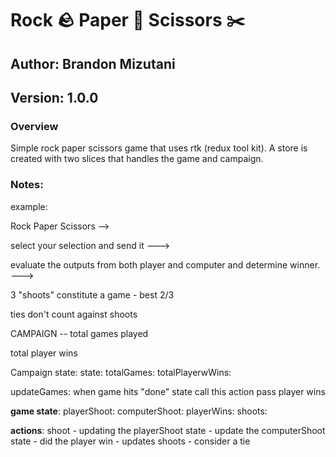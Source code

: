 # Rock 🪨 Paper 📝 Scissors ✂️

## Author: Brandon Mizutani

## Version: 1.0.0

### Overview

Simple rock paper scissors game that uses rtk (redux tool kit). A store is created with two slices that handles the game and campaign.

### Notes:

example:

Rock Paper Scissors -->

select your selection and send it
        --->

evaluate the outputs from both player and computer and determine winner. 
        --->

3 "shoots" constitute a game - best 2/3

ties don't count against shoots

CAMPAIGN -- total games played

total player wins

Campaign state:
state:
totalGames:
totalPlayerwWins:

updateGames:
when game hits "done" state call this action pass player wins

**game state**:
playerShoot:
computerShoot:
playerWins:
shoots:

**actions**:
shoot
    - updating the playerShoot state
    - update the computerShoot state
    - did the player win
    - updates shoots
    - consider a tie

